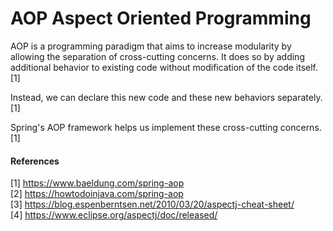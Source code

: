 # AOP Aspect Oriented Programming
AOP is a programming paradigm that aims to increase modularity by allowing the separation of cross-cutting concerns.
It does so by adding additional behavior to existing code without modification of the code itself. [1]

Instead, we can declare this new code and these new behaviors separately. [1]

Spring's AOP framework helps us implement these cross-cutting concerns. [1]

#### References
[1] https://www.baeldung.com/spring-aop  
[2] https://howtodoinjava.com/spring-aop  
[3] https://blog.espenberntsen.net/2010/03/20/aspectj-cheat-sheet/  
[4] https://www.eclipse.org/aspectj/doc/released/  
